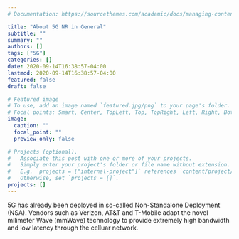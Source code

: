 ```yaml
---
# Documentation: https://sourcethemes.com/academic/docs/managing-content/

title: "About 5G NR in General"
subtitle: ""
summary: ""
authors: []
tags: ["5G"]
categories: []
date: 2020-09-14T16:38:57-04:00
lastmod: 2020-09-14T16:38:57-04:00
featured: false
draft: false

# Featured image
# To use, add an image named `featured.jpg/png` to your page's folder.
# Focal points: Smart, Center, TopLeft, Top, TopRight, Left, Right, BottomLeft, Bottom, BottomRight.
image:
  caption: ""
  focal_point: ""
  preview_only: false

# Projects (optional).
#   Associate this post with one or more of your projects.
#   Simply enter your project's folder or file name without extension.
#   E.g. `projects = ["internal-project"]` references `content/project/deep-learning/index.md`.
#   Otherwise, set `projects = []`.
projects: []
---
```


5G has already been deployed in so-called Non-Standalone Deployment (NSA). Vendors such as Verizon, AT&T and T-Mobile adapt the novel milimeter Wave (mmWave) technology to provide extremely high bandwidth and low latency through the celluar network.

